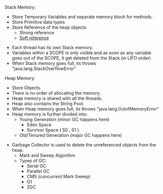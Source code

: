 Stack Memory:

* Store Temporary Variables and separate memory block for methods.
* Store Primitive data types 
* Store Reference of the heap objects
	* Strong reference
	* [Soft reference](https://docs.oracle.com/en/java/javase/21/docs/api/java.base/java/lang/ref/WeakReference.html)
- Each thread has its own Stack memory.
- Variables within a SCOPE is only visible and as soon as any variable goes out of the SCOPE, it get deleted from the Stack (in LIFO order)
- When Stack memory goes full, its throws "java.lang.StackOverflowError"

Heap Memory:

- Store Objects.
- There is no order of allocating the memory.
- Heap memory is shared with all the threads.
- Heap also contains the String Pool.
- When Heap memory goes full, its throws "java.lang.OutofMemoryError"
- Heap memory is further divided into:
	- Young Generation (minor GC happens here)
		- Eden Space
		- Survivor Space ( S0 , S1 )
	* Old/Tenured Generation (major GC happens here)
* Garbage Collector is used to delete the unreferenced objects from the heap.
	- Mark and Sweep Algorithm
	- Types of GC:
		- Serial GC
		- Parallel GC
		- CMS (concurrent Mark Sweep)
		- G1
		- ZGC